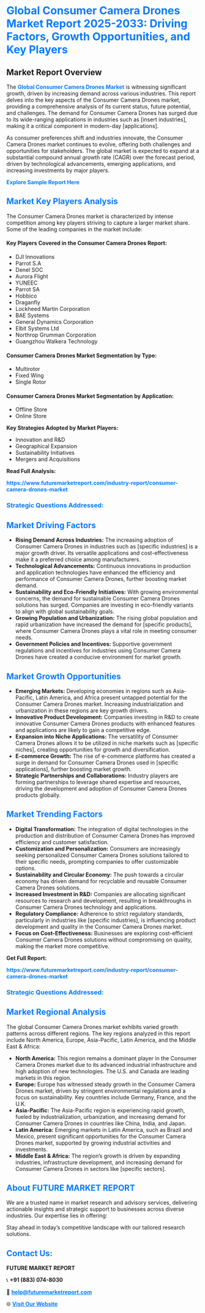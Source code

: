<h1 style="color: #007BFF;">Global Consumer Camera Drones Market Report 2025-2033: Driving Factors, Growth Opportunities, and Key Players</h1>

<section id="overview">
<h2>Market Report Overview</h2>
<p>The <a href="https://www.futuremarketreport.com/industry-report/consumer-camera-drones-market" style="color: #007BFF; text-decoration: none;"><strong>Global Consumer Camera Drones Market</strong></a> is witnessing significant growth, driven by increasing demand across various industries. This report delves into the key aspects of the Consumer Camera Drones market, providing a comprehensive analysis of its current status, future potential, and challenges. The demand for Consumer Camera Drones has surged due to its wide-ranging applications in industries such as [insert industries], making it a critical component in modern-day [applications].</p>
<p>As consumer preferences shift and industries innovate, the Consumer Camera Drones market continues to evolve, offering both challenges and opportunities for stakeholders. The global market is expected to expand at a substantial compound annual growth rate (CAGR) over the forecast period, driven by technological advancements, emerging applications, and increasing investments by major players.</p>
</section>

<section id="overview">
<p><a href="https://www.futuremarketreport.com/request-sample/reportId=102231" style="color: #007BFF; text-decoration: none;"><strong>Explore Sample Report Here</strong></a></p>
</section>

<section id="key-players">
<h2 style="color: #007BFF;">Market Key Players Analysis</h2>
<p>The Consumer Camera Drones market is characterized by intense competition among key players striving to capture a larger market share. Some of the leading companies in the market include:</p>
<h4>Key Players Covered in the Consumer Camera Drones Report:</h4>
<ul><li>DJI Innovations</li><li>Parrot S.A</li><li>Denel SOC</li><li>Aurora Flight</li><li>YUNEEC</li><li>Parrot SA</li><li>Hobbico</li><li>Draganfly</li><li>Lockheed Martin Corporation</li><li>BAE Systems</li><li>General Dynamics Corporation</li><li>Elbit Systems Ltd</li><li>Northrop Grumman Corporation</li><li>Guangzhou Walkera Technology</li></ul>
<h4>Consumer Camera Drones Market Segmentation by Type:</h4>
<ul><li>Multirotor</li><li>Fixed Wing</li><li>Single Rotor</li></ul>

<h4>Consumer Camera Drones Market Segmentation by Application:</h4>
<ul><li>Offline Store</li><li>Online Store</li></ul>
<p><strong>Key Strategies Adopted by Market Players:</strong></p>
<ul>
<li>Innovation and R&D</li>
<li>Geographical Expansion</li>
<li>Sustainability Initiatives</li>
<li>Mergers and Acquisitions</li>
</ul>
</section>

<section>
<p><strong>Read Full Analysis: </strong></p><a href="https://www.futuremarketreport.com/industry-report/consumer-camera-drones-market" style="color: #007BFF; text-decoration: none;"><strong>https://www.futuremarketreport.com/industry-report/consumer-camera-drones-market</strong></a>
<h3 style="color: #007BFF;">Strategic Questions Addressed:</h3>
</section>

<section id="driving-factors">
<h2 style="color: #007BFF;">Market Driving Factors</h2>
<ul>
<li><strong>Rising Demand Across Industries:</strong> The increasing adoption of Consumer Camera Drones in industries such as [specific industries] is a major growth driver. Its versatile applications and cost-effectiveness make it a preferred choice among manufacturers.</li>
<li><strong>Technological Advancements:</strong> Continuous innovations in production and application technologies have enhanced the efficiency and performance of Consumer Camera Drones, further boosting market demand.</li>
<li><strong>Sustainability and Eco-Friendly Initiatives:</strong> With growing environmental concerns, the demand for sustainable Consumer Camera Drones solutions has surged. Companies are investing in eco-friendly variants to align with global sustainability goals.</li>
<li><strong>Growing Population and Urbanization:</strong> The rising global population and rapid urbanization have increased the demand for [specific products], where Consumer Camera Drones plays a vital role in meeting consumer needs.</li>
<li><strong>Government Policies and Incentives:</strong> Supportive government regulations and incentives for industries using Consumer Camera Drones have created a conducive environment for market growth.</li>
</ul>
</section>

<section id="growth-opportunities">
<h2 style="color: #007BFF;">Market Growth Opportunities</h2>
<ul>
<li><strong>Emerging Markets:</strong> Developing economies in regions such as Asia-Pacific, Latin America, and Africa present untapped potential for the Consumer Camera Drones market. Increasing industrialization and urbanization in these regions are key growth drivers.</li>
<li><strong>Innovative Product Development:</strong> Companies investing in R&D to create innovative Consumer Camera Drones products with enhanced features and applications are likely to gain a competitive edge.</li>
<li><strong>Expansion into Niche Applications:</strong> The versatility of Consumer Camera Drones allows it to be utilized in niche markets such as [specific niches], creating opportunities for growth and diversification.</li>
<li><strong>E-commerce Growth:</strong> The rise of e-commerce platforms has created a surge in demand for Consumer Camera Drones used in [specific applications], further boosting market growth.</li>
<li><strong>Strategic Partnerships and Collaborations:</strong> Industry players are forming partnerships to leverage shared expertise and resources, driving the development and adoption of Consumer Camera Drones products globally.</li>
</ul>
</section>

<section id="trending-factors">
<h2 style="color: #007BFF;">Market Trending Factors</h2>
<ul>
<li><strong>Digital Transformation:</strong> The integration of digital technologies in the production and distribution of Consumer Camera Drones has improved efficiency and customer satisfaction.</li>
<li><strong>Customization and Personalization:</strong> Consumers are increasingly seeking personalized Consumer Camera Drones solutions tailored to their specific needs, prompting companies to offer customizable options.</li>
<li><strong>Sustainability and Circular Economy:</strong> The push towards a circular economy has driven demand for recyclable and reusable Consumer Camera Drones solutions.</li>
<li><strong>Increased Investment in R&D:</strong> Companies are allocating significant resources to research and development, resulting in breakthroughs in Consumer Camera Drones technology and applications.</li>
<li><strong>Regulatory Compliance:</strong> Adherence to strict regulatory standards, particularly in industries like [specific industries], is influencing product development and quality in the Consumer Camera Drones market.</li>
<li><strong>Focus on Cost-Effectiveness:</strong> Businesses are exploring cost-efficient Consumer Camera Drones solutions without compromising on quality, making the market more competitive.</li>
</ul>
</section>

<section>
<p><strong>Get Full Report: </strong></p><a href="https://www.futuremarketreport.com/industry-report/consumer-camera-drones-market" style="color: #007BFF; text-decoration: none;"><strong>https://www.futuremarketreport.com/industry-report/consumer-camera-drones-market</strong></a>
<h3 style="color: #007BFF;">Strategic Questions Addressed:</h3>
</section>


<section id="regional-analysis">
<h2 style="color: #007BFF;">Market Regional Analysis</h2>
<p>The global Consumer Camera Drones market exhibits varied growth patterns across different regions. The key regions analyzed in this report include North America, Europe, Asia-Pacific, Latin America, and the Middle East & Africa:</p>
<ul>
<li><strong>North America:</strong> This region remains a dominant player in the Consumer Camera Drones market due to its advanced industrial infrastructure and high adoption of new technologies. The U.S. and Canada are leading markets in this region.</li>
<li><strong>Europe:</strong> Europe has witnessed steady growth in the Consumer Camera Drones market, driven by stringent environmental regulations and a focus on sustainability. Key countries include Germany, France, and the U.K.</li>
<li><strong>Asia-Pacific:</strong> The Asia-Pacific region is experiencing rapid growth, fueled by industrialization, urbanization, and increasing demand for Consumer Camera Drones in countries like China, India, and Japan.</li>
<li><strong>Latin America:</strong> Emerging markets in Latin America, such as Brazil and Mexico, present significant opportunities for the Consumer Camera Drones market, supported by growing industrial activities and investments.</li>
<li><strong>Middle East & Africa:</strong> The region’s growth is driven by expanding industries, infrastructure development, and increasing demand for Consumer Camera Drones in sectors like [specific sectors].</li>
</ul>
</section>

<footer>
<h2 style="color: #007BFF;">About FUTURE MARKET REPORT</h2>
<p>We are a trusted name in market research and advisory services, delivering actionable insights and strategic support to businesses across diverse industries. Our expertise lies in offering:</p>

<p>Stay ahead in today’s competitive landscape with our tailored research solutions.</p>

<h2 style="color: #007BFF;">Contact Us:</h2>
<p><strong>FUTURE MARKET REPORT</strong></p>
<p>📞 <strong>+91 (883) 074-8030</strong></p>
<p>📧 <strong><a href="mailto:help@futuremarketreport.com" style="color: #007BFF;">help@futuremarketreport.com</a></strong></p>
<p>🌐 <strong><a href="https://www.futuremarketreport.com/" style="color: #007BFF;">Visit Our Website</a></strong></p>
</footer>